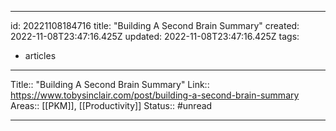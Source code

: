 
---
id: 20221108184716
title:  "Building A Second Brain Summary"
created: 2022-11-08T23:47:16.425Z
updated: 2022-11-08T23:47:16.425Z
tags:
  - articles
---

Title:: "Building A Second Brain Summary"
Link:: https://www.tobysinclair.com/post/building-a-second-brain-summary
Areas:: [[PKM]], [[Productivity]]
Status:: #unread

---

